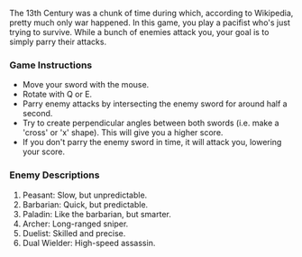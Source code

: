 The 13th Century was a chunk of time during which, according to Wikipedia, pretty much only war happened. In this game, you play a pacifist who's just trying to survive. While a bunch of enemies attack you, your goal is to simply parry their attacks.

### Game Instructions
- Move your sword with the mouse.
- Rotate with Q or E.
- Parry enemy attacks by intersecting the enemy sword for around half a second.
- Try to create perpendicular angles between both swords (i.e. make a 'cross' or 'x' shape). This will give you a higher score.
- If you don't parry the enemy sword in time, it will attack you, lowering your score.


### Enemy Descriptions
1. Peasant: Slow, but unpredictable.
2. Barbarian: Quick, but predictable.
3. Paladin: Like the barbarian, but smarter.
4. Archer: Long-ranged sniper.
5. Duelist: Skilled and precise.
6. Dual Wielder: High-speed assassin.
